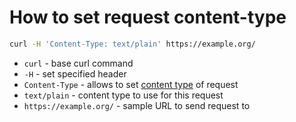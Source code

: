 # How to set request content-type

```bash
curl -H 'Content-Type: text/plain' https://example.org/
```

- `curl` - base curl command
- `-H` - set specified header
- `Content-Type` - allows to set [content type](https://www.iana.org/assignments/media-types/media-types.xhtml#table-application) of request
- `text/plain` - content type to use for this request
- `https://example.org/` - sample URL to send request to


